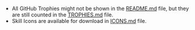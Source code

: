 - All GitHub Trophies might not be shown in the [README.md](README.md) file, but they are still counted in the [TROPHIES.md](.misc/TROPHIES.md) file.
- Skill Icons are available for download in [ICONS.md](.misc/ICONS.md) file.
